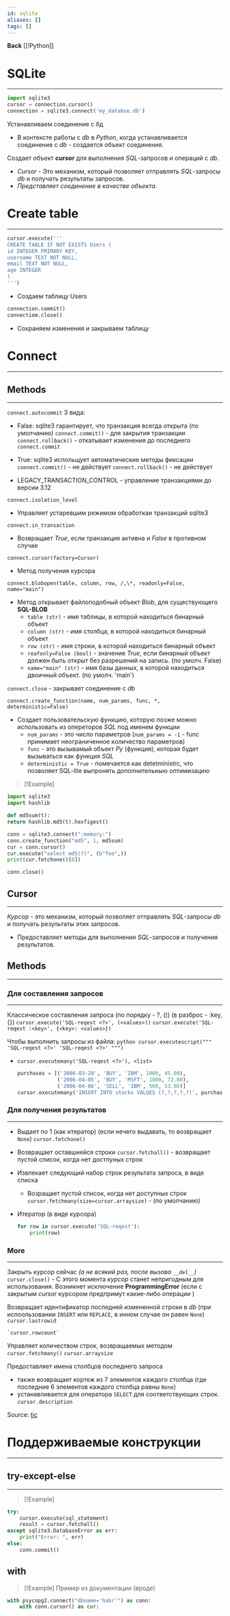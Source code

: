 ```yaml
---
id: sqlite
aliases: []
tags: []
---
```

**Back**
    [[!Python]]

# SQLite
---
```python
import sqlite3
cursor = connection.cursor()
connection = sqlite3.connect('my_databse.db')
```
Устанавливаем соединение с бд
- В контексте работы с *db* в *Python*, когда устанавливается соединение с *db* - создается объект соединения.

Создает объект **cursor** для выполнения *SQL*-запросов и операций с *db*.
- *Cursor* - Это механизм, который позволяет отправлять *SQL*-запросы *db* и получать результаты запросов.
- *Представляет соединение в качестве объекта.*


# Create table
---
```python
cursor.execute('''
CREATE TABLE IF NOT EXISTS Users (
id INTEGER PRIMARY KEY,
username TEXT NOT NULL,
email TEXT NOT NULL,
age INTEGER
)
''')
```
- Создаем таблицу Users
```python
connection.commit()
connectiom.close()
```
- Сохраняем изменения и закрываем таблицу


# Connect
---

## Methods
---
`connect.autocommit`
3 вида:
- False: sqlite3 гарантирует, что транзакция всегда открыта (по умолчанию)
    `connect.commit()` - для закрытия транзакции
    `connect.rollback()` - откатывает изменения до последнего `connect.commit`

- True: sqlite3 испольщует автоматические методы фиксации
    `connect.commit()` - не действует
    `connect.rollback()` - не действует

- LEGACY_TRANSACTION_CONTROL - управление транзакциями до версии 3.12

`connect.isolation_level`
- Управляет устаревшим режимом обработкаи транзакций sqlite3

`connect.in_transaction`
- Возвращает *True*, если транзакция активна и *False* в противном случае

`connect.cursor(factory=Cursor)`
- Метод получения курсора

`connect.blobopen(table, column, row, /,\*, readonly=False, name="main")`
- Метод открывает файлоподобный объект *Blob*, для существующего **SQL-BLOB**
    - `table (str)` - имя таблицы, в которой находиться бинарный объект
    - `column (str)` - имя столбца, в которой находиться бинарный объект
    - `row (str)` - имя строки, в которой находиться бинарный объект
    - `reafonly=False (bool)` - значение *True*, если бинарный объект должен быть открыт без разрешений на запись. (по умолч. False)
    - `name="main" (str)` - имя базы данных, в которой находиться двоичный объект. (по умолч. 'main')

`connect.close` - закрывает соединение с *db*

`connect.create_function(name, num_params, func, *, deterministic=False)`
- Создает пользовательскую функцию, которую позже можно использовать из опереторов *SQL* под именем функции
    - `num_params` - это число параметров (`num_params = -1` - func принимает неограниченное количество параметров)
    - `func` - это вызывамый объект *Py* (функция), которая будет вызываться как функция *SQL*
    - `deterministic = True` - помечается как detetministrc, что позволяет SQL-lite выпронять дополнительныю оптимизацию
>[!Example]
```python
import sqlite3
import hashlib

def md5sum(t):
return hashlib.md5(t).hexfigest()

conn = sqlite3.connect(":memory:")
conn.create_function("md5", 1, md5sum)
cur = conn.cursor()
cur.execute("select md5(?)", (b"foo",))
print(cur.fetchone()[0])

conn.close()
```


## Cursor
---
*Курсор* - это механизм, который позволяет отправлять *SQL*-запросы *db* и получать результаты этих запросов.
- Предоставляет методы для выполнения *SQL*-запросов и получения результатов.

## Methods
---

### Для составления запросов
---
Классическое составления запроса (по порядку - ?, ()) (в разброс - :key, {})
     `cursor.execute('SQL-reqest <?>', (<values>))`
     `cursor.execute('SQL-reqest :<key>', {<key>: <values>})`

Чтобы выполнить запросы из файла:
    ```python
    cursor.executescript("""
        'SQL-reqest <?>'
        'SQL-reqest <?>'
    """)
    ```

- `cursor.executemany('SQL-reqest <?>'), <list>`
    ```python
    purchases = [('2006-03-28', 'BUY', 'IBM', 1000, 45.00),
                 ('2006-04-05', 'BUY', 'MSFT', 1000, 72.00),
                 ('2006-04-06', 'SELL', 'IBM', 500, 53.00)]
    cursor.executemany('INSERT INTO stocks VALUES (?,?,?,?,?)', purchases)
    ```


### Для получения результатов
---
- Выдает по 1 (как итератор) (если нечего выдавать, то возвращает `None`)
    `cursor.fetchone()`

- Возвращает оставшиейся строки
    `cursor.fetchall()` - возвращает пустой список, когда нет достпуных строк

- Извлекает следующий набор строк результата запроса, в виде списка
    - Возращает пустой список, когда нет доступных строк
        `cursor.fetchmany(size=cursor.arraysize)` - (по умолчанию)

- Итератор (в виде курсора)
    ```python
    for row in cursor.execute('SQL-reqest'):
        print(row)
    ```

### More
---
Закрыть курсор сейчас *(а не всякий раз, после вызова `__del__`)*
    `cursor.close()`
    - С этого момента *курсор* станет непригодным для использования. Возникнет исключение **ProgrammingError** (если с закрытым *cursor* курсором предпримут какие-либо операции )

Возвращает идентификатор последней измененной строки в *db* (при испоользовании `INSERT` или `REPLACE`, в инном случае он равен `None`)
    `cursor.lastrowid`

    `cursor.rowcount`

Управляет количеством строк, возвращаемых методом `cursor.fetchmany()`
    `cursor.arraysize`

Предоставляет имена столбцов последнего запроса
- также возвращает кортеж из 7 элементов каждого столбца (где последние 6 элементов каждого столбца равны `None`)
- устанавливается для оператора `SELECT` для соответствующих строк.
    `cursor.description`

Source: [tic](https://docs-python.ru/standart-library/modul-sqlite3-python/obekt-connection-modulja-sqlite3/)




# Поддерживаемые конструкции
---
## try-except-else
---
>[!Example]
```python
try:
    cursor.execute(sql_statement)
    result = cursor.fetchall()
except sqlite3.DatabaseError as err:
    print("Error: ", err)
else:
    conn.commit()
```
## with
>[!Example] Пример из документации (вроде)
```python
with psycopg2.connect("dbname='habr'") as conn:
    with conn.cursor() as cur:
```
